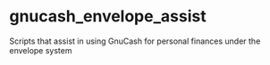 # gnucash_envelope_assist
Scripts that assist in using GnuCash for personal finances under the envelope system
